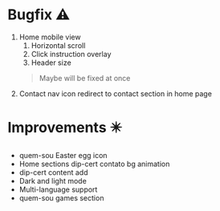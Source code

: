 # Bugfix :warning: #

1. Home mobile view
   1. Horizontal scroll 
   2. Click instruction overlay
   3. Header size
    > Maybe will be fixed at once 
2. Contact nav icon redirect to contact section in home page 

# Improvements :eight_pointed_black_star: #

* quem-sou Easter egg icon
* Home sections dip-cert contato bg animation 
* dip-cert content add
* Dark and light mode
* Multi-language support 
* quem-sou games section 